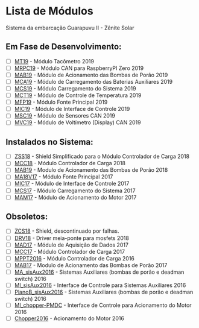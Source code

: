 # Lista de Módulos
Sistema da embarcação Guarapuvu II - Zênite Solar

## Em Fase de Desenvolvimento:
- [ ] [MT19](https://github.com/ZeniteSolar/MT19) - Módulo Tacômetro 2019  
- [ ] [MRPC19](https://github.com/ZeniteSolar/MRPC19) - Módulo CAN para RaspberryPI Zero 2019  
- [ ] [MAB19](https://github.com/ZeniteSolar/MAB19) - Módulo de Acionamento das Bombas de Porão 2019  
- [ ] [MCA19](https://github.com/ZeniteSolar/MCA19) - Módulo de Carregamento das Baterias Auxiliares 2019  
- [ ] [MCS19](https://github.com/ZeniteSolar/MCS19) - Módulo Carregamento do Sistema 2019  
- [ ] [MCT19](https://github.com/ZeniteSolar/MCT19) - Módulo de Controle de Temperatura 2019  
- [ ] [MFP19](https://github.com/ZeniteSolar/MFP19) - Módulo Fonte Principal 2019  
- [ ] [MIC19](https://github.com/ZeniteSolar/MIC19) - Módulo de Interface de Controle 2019  
- [ ] [MSC19](https://github.com/ZeniteSolar/MSC19) - Módulo de Sensores CAN 2019  
- [ ] [MVC19](https://github.com/ZeniteSolar/MVC19) - Módulo de Voltímetro (Display) CAN 2019  

## Instalados no Sistema:
- [ ] [ZSS18](https://github.com/ZeniteSolar/ZSS18) - Shield Simplificado para o Módulo Controlador de Carga 2018  
- [ ] [MCC18](https://github.com/ZeniteSolar/MCC18) - Módulo Controlador de Carga 2018  
- [ ] [MAB19](https://github.com/ZeniteSolar/MAB18) - Modulo de Acionamento das Bombas de Porão 2018  
- [ ] [MA18V17](https://github.com/ZeniteSolar/MA18V17) - Módulo Fonte Principal 2017  
- [ ] [MIC17](https://github.com/ZeniteSolar/MIC17) - Módulo de Interface de Controle 2017  
- [ ] [MCS17](https://github.com/ZeniteSolar/MCS17) - Módulo Carregamento do Sistema 2017  
- [ ] [MAM17](https://github.com/ZeniteSolar/MAM17) - Módulo de Acionamento do Motor 2017  

## Obsoletos:
- [ ] [ZCS18](https://github.com/ZeniteSolar/ZCS18) - Shield, descontinuado por falhas.  
- [ ] [DRV18](https://github.com/ZeniteSolar/DRV18) - Driver meia-ponte para mosfets 2018  
- [ ] [MAD17](https://github.com/ZeniteSolar/MAD17) - Módulo de Aquisição de Dados 2017  
- [ ] [MCC17](https://github.com/ZeniteSolar/MCC17) - Módulo Controlador de Carga 2017  
- [ ] [MPPT2016](https://github.com/ZeniteSolar/MPPT2016) - Módulo Controlador de Carga 2016  
- [ ] [MAB17](https://github.com/ZeniteSolar/MAB17) - Modulo de Acionamento das Bombas de Porão 2017  
- [ ] [MA_sisAux2016](https://github.com/ZeniteSolar/MA_sisAux2016) - Sistemas Auxiliares (bombas de porão e deadman switch) 2016  
- [ ] [MI_sisAux2016](https://github.com/ZeniteSolar/MI_sisAux2016) - Interface de Controle para Sistemas Auxiliares 2016  
- [ ] [PlanoB_sisAux2016](https://github.com/ZeniteSolar/PlanoB_sisAux2016) - Sistemas Auxiliares (bombas de porão e deadman switch) 2016  
- [ ] [MI_chopper-PMDC](https://github.com/ZeniteSolar/MI_chopper-PMDC) - Interface de Controle para Acionamento do Motor 2016  
- [ ] [Chopper2016](https://github.com/ZeniteSolar/Chopper2016) - Acionamento do Motor 2016  
